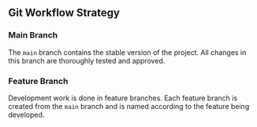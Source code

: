 ## Git Workflow Strategy

### Main Branch
The `main` branch contains the stable version of the project. All changes in this branch are thoroughly tested and approved.

### Feature Branch
Development work is done in feature branches. Each feature branch is created from the `main` branch and is named according to the feature being developed.